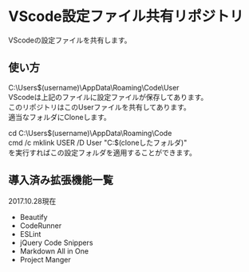 # VScode設定ファイル共有リポジトリ
VScodeの設定ファイルを共有します。  
## 使い方
C:\Users\$(username)\AppData\Roaming\Code\User  
VScodeは上記のファイルに設定ファイルが保存してあります。  
このリポジトリはこのUserファイルを共有してあります。  
適当なフォルダにCloneします。

cd C:\Users\$(username)\AppData\Roaming\Code  
cmd /c mklink USER /D User "C:\$(cloneしたフォルダ)"  
を実行すればこの設定フォルダを適用することができます。

## 導入済み拡張機能一覧
2017.10.28現在
* Beautify
* CodeRunner
* ESLint
* jQuery Code Snippers
* Markdown All in One
* Project Manger